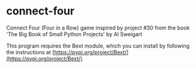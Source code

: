 # connect-four
Connect Four (Four in a Row) game inspired by project #30 from the book 'The Big Book of Small Python Projects' by Al Sweigart

This program requires the Bext module, which you can install by following the instructions at [https://pypi.org/project/Bext/](https://pypi.org/project/Bext/)
